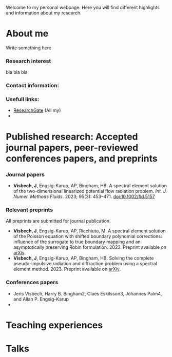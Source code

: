 Welcome to my personal webpage. Here you will find different highlights and information about my research.



# About me
Write something here

### Research interest
bla bla bla

### Contact information:

### Usefull links:
* [ResearchGate](https://www.researchgate.net/profile/Jens_Visbech) (All my)
* 






# Published research: Accepted journal papers, peer-reviewed conferences papers, and preprints

### Journal papers
* **Visbech, J**, Engsig-Karup, AP, Bingham, HB. A spectral element solution of the two-dimensional linearized potential flow radiation problem. _Int. J. Numer. Methods Fluids_. 2023; 95(3): 453–471. [doi:10.1002/fld.5157](https://onlinelibrary.wiley.com/doi/10.1002/fld.5157)

### Relevant preprints
All preprints are submitted for journal publication.
* **Visbech, J**, Engsig-Karup, AP, Ricchiuto, M. A spectral element solution of the Poisson equation with shifted boundary polynomial corrections: influence of the surrogate to true boundary mapping and an asymptotically preserving Robin formulation. 2023. Preprint available on [arXiv](https://arxiv.org/abs/2310.17621).
* **Visbech, J**, Engsig-Karup, AP, Bingham, HB. Solving the complete pseudo-impulsive radiation and diffraction problem using a spectral element method. 2023. Preprint available on [arXiv](https://arxiv.org/abs/2306.12854).

### Conferences papers
* Jens Visbech, Harry B. Bingham2, Claes Eskilsson3, Johannes Palm4, and Allan P. Engsig-Karup
* 

# Teaching experiences


# Talks 
